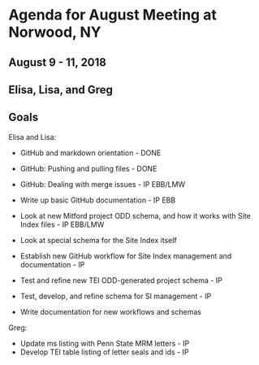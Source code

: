 # Agenda for August Meeting at Norwood, NY
## August 9 - 11, 2018
## Elisa, Lisa, and Greg

## Goals

Elisa and Lisa:

* GitHub and markdown orientation - DONE
* GitHub: Pushing and pulling files - DONE
* GitHub: Dealing with merge issues - IP EBB/LMW
* Write up basic GitHub documentation - IP EBB
* Look at new Mitford project ODD schema, and how it works with Site Index files - IP EBB/LMW
* Look at special schema for the Site Index itself 

* Establish new GitHub workflow for Site Index management and documentation - IP
* Test and refine new TEI ODD-generated project schema - IP
* Test, develop, and refine schema for SI management - IP
* Write documentation for new workflows and schemas 

Greg:

* Update ms listing with Penn State MRM letters - IP
* Develop TEI table listing of letter seals and ids - IP






